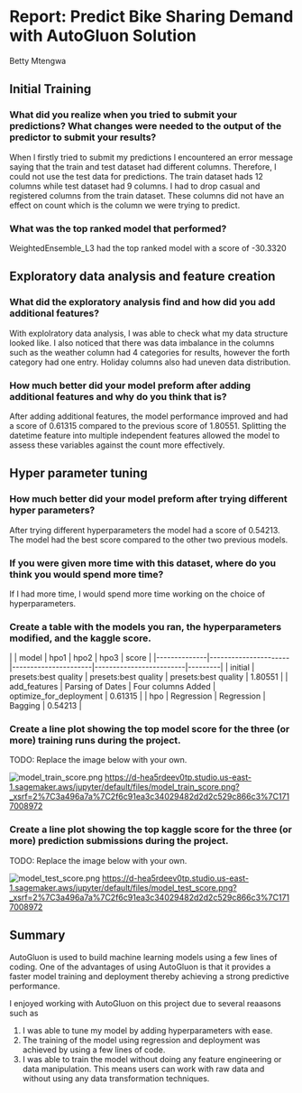 # Report: Predict Bike Sharing Demand with AutoGluon Solution
Betty Mtengwa

## Initial Training
### What did you realize when you tried to submit your predictions? What changes were needed to the output of the predictor to submit your results?
When l firstly tried to submit my predictions l encountered an error message saying that the train and test dataset had different columns. Therefore, l could not use the test data for predictions. The train dataset hads 12 columns while test dataset had 9 columns. I had to drop casual and registered columns from the train dataset. These columns did not have an effect on count which is the column we were trying to predict.

### What was the top ranked model that performed?
WeightedEnsemble_L3 had the top ranked model with a score of -30.3320

## Exploratory data analysis and feature creation
### What did the exploratory analysis find and how did you add additional features?
With explolratory data analysis, l was able to check what my data structure looked like. 
I also noticed that there was data imbalance in the columns such as the weather column had 4 categories for results, however the forth category had one entry. Holiday columns also had uneven data distribution.

### How much better did your model preform after adding additional features and why do you think that is?
After adding additional features, the model performance improved and had a score of  0.61315 compared to the previous score of 1.80551. Splitting the datetime feature into multiple independent features allowed the model to assess these variables against the count more effectively.

## Hyper parameter tuning
### How much better did your model preform after trying different hyper parameters?
After trying different hyperparameters the model had a score of  0.54213. The model had the best score compared to the other two previous models.

### If you were given more time with this dataset, where do you think you would spend more time?
If l had more time, l would spend more time working on the choice of hyperparameters.

### Create a table with the models you ran, the hyperparameters modified, and the kaggle score.
|
| model        | hpo1                 | hpo2                 | hpo3                    | score   |
|--------------|----------------------|----------------------|-------------------------|---------|
| initial      | presets:best quality | presets:best quality | presets:best quality    | 1.80551 |
| add_features | Parsing of Dates     | Four columns Added   | optimize_for_deployment | 0.61315 |
| hpo          | Regression           | Regression           | Bagging                 | 0.54213 |

### Create a line plot showing the top model score for the three (or more) training runs during the project.

TODO: Replace the image below with your own.

![model_train_score.png](img/model_train_score.png)
https://d-hea5rdeev0tp.studio.us-east-1.sagemaker.aws/jupyter/default/files/model_train_score.png?_xsrf=2%7C3a496a7a%7C2f6c91ea3c34029482d2d2c529c866c3%7C1717008972

### Create a line plot showing the top kaggle score for the three (or more) prediction submissions during the project.

TODO: Replace the image below with your own.

![model_test_score.png](img/model_test_score.png)
https://d-hea5rdeev0tp.studio.us-east-1.sagemaker.aws/jupyter/default/files/model_test_score.png?_xsrf=2%7C3a496a7a%7C2f6c91ea3c34029482d2d2c529c866c3%7C1717008972

## Summary
AutoGluon is used to build machine learning models using a few lines of coding. One of the advantages of using AutoGluon is that it provides a faster model training and deployment thereby achieving a strong predictive performance.

I enjoyed working with AutoGluon on this project due to several reaasons such as
 1. I was able to tune my model by adding hyperparameters with ease.
 2. The training of the model using regression and deployment was achieved by using a few lines of code.
 3. I was able to train the model without doing any feature engineering or data manipulation. This means users can work with raw data and without using any data transformation techniques.
